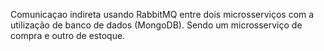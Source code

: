 Comunicaçao indireta usando RabbitMQ entre dois microsserviços com a utilização de banco de dados (MongoDB). Sendo um microsserviço de compra e outro de estoque.
